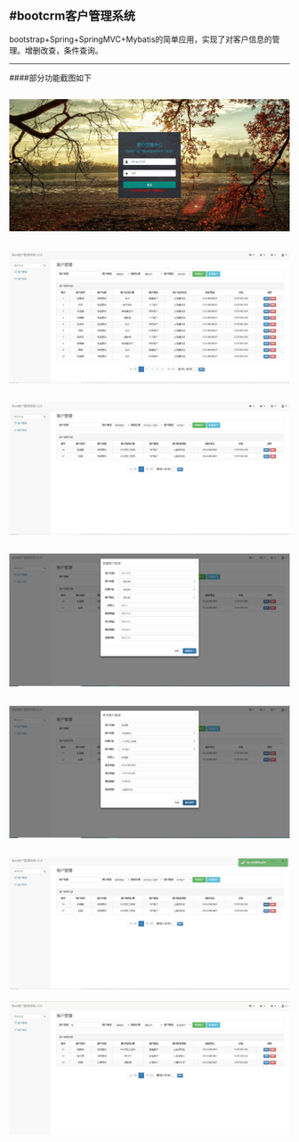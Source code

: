 #bootcrm客户管理系统
---
bootstrap+Spring+SpringMVC+Mybatis的简单应用，实现了对客户信息的管理。增删改查，条件查询。

---
####部分功能截图如下

![images](https://github.com/1angy/bootcrm/blob/master/web/images/des01.jpg)
---
![images](https://github.com/1angy/bootcrm/blob/master/web/images/des02.jpg)
---
![images](https://github.com/1angy/bootcrm/blob/master/web/images/des03.jpg)
---
![images](https://github.com/1angy/bootcrm/blob/master/web/images/des04.jpg)
---
![images](https://github.com/1angy/bootcrm/blob/master/web/images/des05.jpg)
---
![images](https://github.com/1angy/bootcrm/blob/master/web/images/des06.jpg)
---
![images](https://github.com/1angy/bootcrm/blob/master/web/images/des07.jpg)

